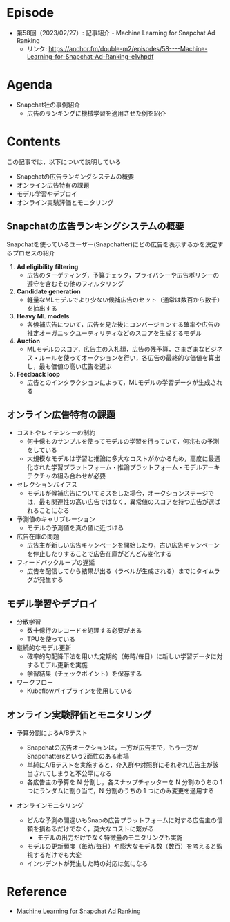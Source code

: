 # Episode

- 第58回（2023/02/27）: 記事紹介 - Machine Learning for Snapchat Ad Ranking
  - リンク: https://anchor.fm/double-m2/episodes/58----Machine-Learning-for-Snapchat-Ad-Ranking-e1vhpdf

# Agenda

- Snapchat社の事例紹介
  - 広告のランキングに機械学習を適用させた例を紹介

# Contents

この記事では，以下について説明している

- Snapchatの広告ランキングシステムの概要
- オンライン広告特有の課題
- モデル学習やデプロイ
- オンライン実験評価とモニタリング

## Snapchatの広告ランキングシステムの概要

Snapchatを使っているユーザー(Snapchatter)にどの広告を表示するかを決定するプロセスの紹介

1. **Ad eligibility filtering**
    - 広告のターゲティング，予算チェック，プライバシーや広告ポリシーの遵守を含むその他のフィルタリング
2. **Candidate generation**
    - 軽量なMLモデルでより少ない候補広告のセット（通常は数百から数千）を抽出する
3. **Heavy ML models**
    - 各候補広告について，広告を見た後にコンバージョンする確率や広告の推定オーガニックユーティリティなどのスコアを生成するモデル
4. **Auction**
    - MLモデルのスコア，広告主の入札額，広告の残予算，さまざまなビジネス・ルールを使ってオークションを行い，各広告の最終的な価値を算出し，最も価値の高い広告を選ぶ
5. **Feedback loop**
    - 広告とのインタラクションによって，MLモデルの学習データが生成される

## オンライン広告特有の課題

- コストやレイテンシーの制約
  - 何十億ものサンプルを使ってモデルの学習を行っていて，何兆もの予測をしている
  - 大規模なモデルは学習と推論に多大なコストがかかるため，高度に最適化された学習プラットフォーム・推論プラットフォーム・モデルアーキテクチャの組み合わせが必要
- セレクションバイアス
  - モデルが候補広告についてミスをした場合，オークションステージでは，最も関連性の高い広告ではなく，異常値のスコアを持つ広告が選ばれることになる
- 予測値のキャリブレーション
  - モデルの予測値を真の値に近づける
- 広告在庫の問題
  - 広告主が新しい広告キャンペーンを開始したり，古い広告キャンペーンを停止したりすることで広告在庫がどんどん変化する
- フィードバックループの遅延
  - 広告を配信してから結果が出る（ラベルが生成される）までにタイムラグが発生する

## モデル学習やデプロイ

- 分散学習
  - 数十億行のレコードを処理する必要がある
  - TPUを使っている
- 継続的なモデル更新
  - 確率的勾配降下法を用いた定期的（毎時/毎日）に新しい学習データに対するモデル更新を実施
  - 学習結果（チェックポイント）を保存する
- ワークフロー
  - Kubeflowパイプラインを使用している

## オンライン実験評価とモニタリング

- 予算分割によるA/Bテスト
  - Snapchatの広告オークションは，一方が広告主で，もう一方がSnapchattersという2面性のある市場
  - 単純にA/Bテストを実施すると，介入群や対照群にそれぞれ広告主が該当されてしまうと不公平になる
  - 各広告主の予算を N 分割し，各スナップチャッターを N 分割のうちの 1 つにランダムに割り当て，N 分割のうちの 1 つにのみ変更を適用する

- オンラインモニタリング
  - どんな予測の間違いもSnapの広告プラットフォームに対する広告主の信頼を損ねるだけでなく，莫大なコストに繋がる
    - モデルの出力だけでなく特徴量のモニタリングも実施
  - モデルの更新頻度（毎時/毎日）や膨大なモデル数（数百）を考えると監視するだけでも大変
  - インシデントが発生した時の対応は気になる

# Reference

- [Machine Learning for Snapchat Ad Ranking](https://eng.snap.com/machine-learning-snap-ad-ranking)
